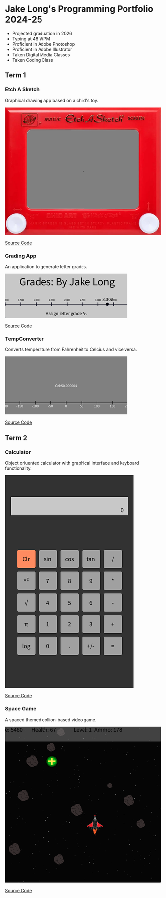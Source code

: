 # Jake Long's Programming Portfolio 2024-25
* Projected graduation in 2026
* Typing at 48 WPM
* Proficient in Adobe Photoshop
* Proficient in Adobe Illustrator
* Taken Digital Media Classes
* Taken Coding Class

## Term 1
### Etch A Sketch
Graphical drawing app based on a child's toy.

![Running App](https://github.com/TechnoJoe15/programmingportfolio/blob/main/images/EtchASketchSS.png?raw=true)

[Source Code](https://github.com/TechnoJoe15/programmingportfolio/tree/main/src/term%201/EtchASketch)

### Grading App
An application to generate letter grades.

![Running App](https://github.com/TechnoJoe15/programmingportfolio/blob/main/images/GradingAppSS.png)

[Source Code](https://github.com/TechnoJoe15/programmingportfolio/tree/main/src/term%201/GradingApp)

### TempConverter
Converts temperature from Fahrenheit to Celcius and vice versa.

![Running App](https://github.com/TechnoJoe15/programmingportfolio/blob/main/images/TempConverterSS.png)

[Source Code](https://github.com/TechnoJoe15/programmingportfolio/blob/main/src/term%201/TempConverter.pde)

## Term 2
### Calculator
Object oriuented calculator with graphical interface and keyboard functionality.

![Running App](https://github.com/TechnoJoe15/programmingportfolio/blob/main/images/CalculatorSS.png?raw=true)

[Source Code](https://github.com/TechnoJoe15/programmingportfolio/tree/main/src/term%201/Calculator)

### Space Game
A spaced themed collion-based video game.

![Running App](https://github.com/TechnoJoe15/programmingportfolio/blob/main/images/SpaceGameSS.png)

[Source Code](https://github.com/TechnoJoe15/programmingportfolio/tree/main/src/term%202/SpaceGame)

